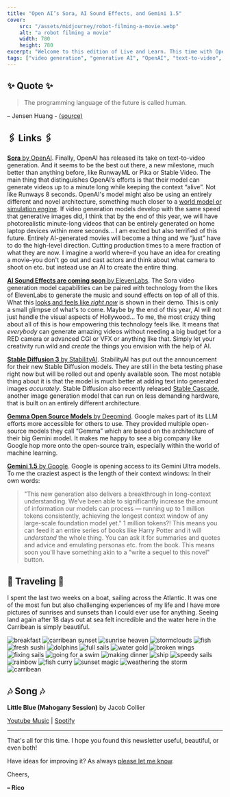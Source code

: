 ```yaml
---
title: "Open AI’s Sora, AI Sound Effects, and Gemini 1.5"
cover:
    src: "/assets/midjourney/robot-filming-a-movie.webp"
    alt: "a robot filming a movie"
    width: 780
    height: 780
excerpt: "Welcome to this edition of Live and Learn. This time with OpenAI and Elevenlabs changing the world of movie creation, how Google is opening access to some of their LLM models, and the Gemini 1.5 announcement. As always, I hope you enjoy this edition of Live and Learn. "
tags: ["video generation", "generative AI", "OpenAI", "text-to-video", "DeepMind"]
---
```


## ✨ Quote ✨

> The programming language of the future is called human. 

– Jensen Huang - [(source)](https://www.youtube.com/watch?v=ytZcvwZxkrg)

## 🖇️ Links 🖇️

[**Sora** by OpenAI](https://openai.com/sora). Finally, OpenAI has released its take on text-to-video generation. And it seems to be the best out there, a new milestone, much better than anything before, like RunwayML or Pika or Stable Video. The main thing that distinguishes OpenAI’s efforts is that their model can generate videos up to a minute long while keeping the context “alive”. Not like Runways 8 seconds. OpenAI's model might also be using an entirely different and novel architecture, something much closer to a [world model or simulation engine](https://openai.com/research/video-generation-models-as-world-simulators). If video generation models develop with the same speed that generative images did, I think that by the end of this year, we will have photorealistic minute-long videos that can be entirely generated on home laptop devices within mere seconds... I am excited but also terrified of this future. Entirely AI-generated movies will become a thing and we “just” have to do the high-level direction. Cutting production times to a mere fraction of what they are now. I imagine a world where–if you have an idea for creating a movie–you don't go out and cast actors and think about what camera to shoot on etc. but instead use an AI to create the entire thing.

[**AI Sound Effects are coming soon** by ElevenLabs](https://elevenlabs.io/blog/ai-sound-effects-are-coming-soon/). 
The Sora video generation model capabilities can be paired with technology from the likes of ElevenLabs to generate the music and sound effects on top of all of this. What this [looks and feels like *right now*](https://www.youtube.com/watch?v=VDaZ9gTx7A8) is shown in their demo. This is only a small glimpse of what's to come. Maybe by the end of this year, AI will not just handle the visual aspects of Hollywood… To me, the most crazy thing about all of this is how empowering this technology feels like. It means that *everybody* can generate amazing videos without needing a big budget for a RED camera or advanced CGI or VFX or anything like that. Simply let your creativity run wild and *create* the things you envision with the help of AI. 

[**Stable Diffusion 3** by StabilityAI](https://stability.ai/news/stable-diffusion-3). StabilityAI has put out the announcement for their new Stable Diffusion models. They are still in the beta testing phase right now but will be rolled out and openly available soon. The most notable thing about it is that the model is much better at adding text into generated images *accurately*. Stable Diffusion also recently released [Stable Cascade](https://stability.ai/news/introducing-stable-cascade), another image generation model that can run on less demanding hardware, that is built on an entirely different architecture.

[**Gemma Open Source Models** by Deepmind](https://blog.google/technology/developers/gemma-open-models/). Google makes part of its LLM efforts more accessible for others to use. They provided multiple open-source models they call “Gemma” which are based on the architecture of their big Gemini model. It makes me happy to see a big company like Google hop more onto the open-source train, especially within the world of machine learning. 

[**Gemini 1.5** by Google](https://blog.google/technology/ai/google-gemini-next-generation-model-february-2024/). Google is opening access to its Gemini Ultra models. To me the craziest aspect is the length of their context windows: In their own words: 
> "This new generation also delivers a breakthrough in long-context understanding. We’ve been able to significantly increase the amount of information our models can process — running up to 1 million tokens consistently, achieving the longest context window of any large-scale foundation model yet." 
1 million tokens?! This means you can feed it an entire series of books like Harry Potter and it will 
*understand* the whole thing. You can ask it for summaries and quotes and advice and emulating personas etc. from the book. This means soon you'll have something akin to a "write a sequel to this novel" button.

## 🌌 Traveling 🌌

I spent the last two weeks on a boat, sailing across the Atlantic. It was one of the most fun but also challenging experiences of my life and I have more pictures of sunrises and sunsets than I could ever use for anything. Seeing land again after 18 days out at sea felt incredible and the water here in the Carribean is simply beautiful.

![breakfast](/assets/newsletter/transat/breakfast.webp) 
![carribean sunset](/assets/newsletter/transat/carribean-sunset.webp) 
![sunrise heaven](/assets/newsletter/transat/sunrise-heaven.webp) 
![stormclouds](/assets/newsletter/transat/stormclouds.webp) 
![fish](/assets/newsletter/transat/fish.webp) 
![fresh sushi](/assets/newsletter/transat/fresh-sushi.webp) 
![dolphins](/assets/newsletter/transat/dolphins.webp) 
![full sails](/assets/newsletter/transat/full-sails.webp) 
![water gold](/assets/newsletter/transat/water-gold.webp) 
![broken wings](/assets/newsletter/transat/broken-wings.webp) 
![fixing sails](/assets/newsletter/transat/fixing-sails.webp) 
![going for a swim](/assets/newsletter/transat/going-for-a-swim.webp) 
![making dinner](/assets/newsletter/transat/making-dinner.webp) 
![ship](/assets/newsletter/transat/ship.webp) 
![speedy sails](/assets/newsletter/transat/speedy-sails.webp) 
![rainbow](/assets/newsletter/transat/rainbow.webp) 
![fish curry](/assets/newsletter/transat/fish-curry.webp) 
![sunset magic](/assets/newsletter/transat/sunset-magic.webp) 
![weathering the storm](/assets/newsletter/transat/weathering-the-storm.webp)
![carribean](/assets/newsletter/transat/carribean.webp) 

## 🎶 Song 🎶

**Little Blue (Mahogany Session)** by Jacob Collier 

[Youtube Music](https://music.youtube.com/watch?v=1x3grej81Mk) | [Spotify](https://open.spotify.com/track/4dkxQNsQUboUQ2I4wXkE0d)

---

That's all for this time. I hope you found this newsletter useful, beautiful, or even both!

Have ideas for improving it? As always [please let me know](https://airtable.com/shro1VeyG4lkNXkx2). 

Cheers,

**– Rico**
